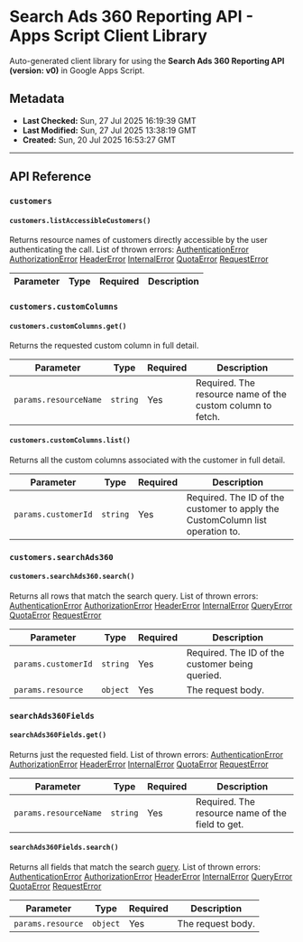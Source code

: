 # Search Ads 360 Reporting API - Apps Script Client Library

Auto-generated client library for using the **Search Ads 360 Reporting API (version: v0)** in Google Apps Script.

## Metadata

- **Last Checked:** Sun, 27 Jul 2025 16:19:39 GMT
- **Last Modified:** Sun, 27 Jul 2025 13:38:19 GMT
- **Created:** Sun, 20 Jul 2025 16:53:27 GMT



---

## API Reference

### `customers`

#### `customers.listAccessibleCustomers()`

Returns resource names of customers directly accessible by the user authenticating the call. List of thrown errors: [AuthenticationError]() [AuthorizationError]() [HeaderError]() [InternalError]() [QuotaError]() [RequestError]()

| Parameter | Type | Required | Description |
|---|---|---|---|

### `customers.customColumns`

#### `customers.customColumns.get()`

Returns the requested custom column in full detail.

| Parameter | Type | Required | Description |
|---|---|---|---|
| `params.resourceName` | `string` | Yes | Required. The resource name of the custom column to fetch. |

#### `customers.customColumns.list()`

Returns all the custom columns associated with the customer in full detail.

| Parameter | Type | Required | Description |
|---|---|---|---|
| `params.customerId` | `string` | Yes | Required. The ID of the customer to apply the CustomColumn list operation to. |

### `customers.searchAds360`

#### `customers.searchAds360.search()`

Returns all rows that match the search query. List of thrown errors: [AuthenticationError]() [AuthorizationError]() [HeaderError]() [InternalError]() [QueryError]() [QuotaError]() [RequestError]()

| Parameter | Type | Required | Description |
|---|---|---|---|
| `params.customerId` | `string` | Yes | Required. The ID of the customer being queried. |
| `params.resource` | `object` | Yes | The request body. |

### `searchAds360Fields`

#### `searchAds360Fields.get()`

Returns just the requested field. List of thrown errors: [AuthenticationError]() [AuthorizationError]() [HeaderError]() [InternalError]() [QuotaError]() [RequestError]()

| Parameter | Type | Required | Description |
|---|---|---|---|
| `params.resourceName` | `string` | Yes | Required. The resource name of the field to get. |

#### `searchAds360Fields.search()`

Returns all fields that match the search [query](/search-ads/reporting/concepts/field-service#use_a_query_to_get_field_details). List of thrown errors: [AuthenticationError]() [AuthorizationError]() [HeaderError]() [InternalError]() [QueryError]() [QuotaError]() [RequestError]()

| Parameter | Type | Required | Description |
|---|---|---|---|
| `params.resource` | `object` | Yes | The request body. |